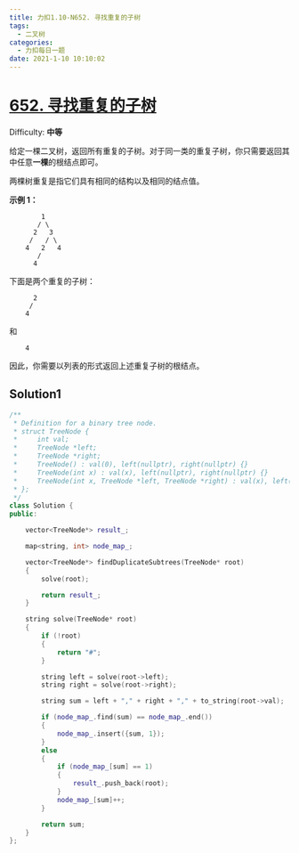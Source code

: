 ```yaml
---
title: 力扣1.10-N652. 寻找重复的子树
tags:
  - 二叉树
categories:
  - 力扣每日一题
date: 2021-1-10 10:10:02
---
```


# [652\. 寻找重复的子树](https://leetcode-cn.com/problems/find-duplicate-subtrees/)

Difficulty: **中等**


给定一棵二叉树，返回所有重复的子树。对于同一类的重复子树，你只需要返回其中任意**一棵**的根结点即可。

两棵树重复是指它们具有相同的结构以及相同的结点值。

**示例 1：**

```
        1
       / \
      2   3
     /   / \
    4   2   4
       /
      4
```

下面是两个重复的子树：

```
      2
     /
    4
```

和

```
    4
```

因此，你需要以列表的形式返回上述重复子树的根结点。


## Solution1

```c++
​/**
 * Definition for a binary tree node.
 * struct TreeNode {
 *     int val;
 *     TreeNode *left;
 *     TreeNode *right;
 *     TreeNode() : val(0), left(nullptr), right(nullptr) {}
 *     TreeNode(int x) : val(x), left(nullptr), right(nullptr) {}
 *     TreeNode(int x, TreeNode *left, TreeNode *right) : val(x), left(left), right(right) {}
 * };
 */
class Solution {
public:

    vector<TreeNode*> result_;

    map<string, int> node_map_;

    vector<TreeNode*> findDuplicateSubtrees(TreeNode* root)
    {
        solve(root);

        return result_;
    }

    string solve(TreeNode* root)
    {
        if (!root)
        {
            return "#";
        }

        string left = solve(root->left);
        string right = solve(root->right);

        string sum = left + "," + right + "," + to_string(root->val);

        if (node_map_.find(sum) == node_map_.end())
        {
            node_map_.insert({sum, 1});
        }
        else
        {
            if (node_map_[sum] == 1)
            {
                result_.push_back(root);
            }
            node_map_[sum]++;
        }

        return sum;
    }
};
```